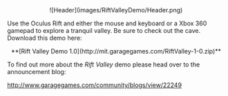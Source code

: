 <center>![Header](images/RiftValleyDemo/Header.png)</center>

Use the Oculus Rift and either the mouse and keyboard or a Xbox 360 gamepad to explore a tranquil valley.  Be sure to check out the cave.  Download this demo here:

<center>**[Rift Valley Demo 1.0](http://mit.garagegames.com/RiftValley-1-0.zip)**</center>

To find out more about the *Rift Valley* demo please head over to the announcement blog:

<http://www.garagegames.com/community/blogs/view/22249>
